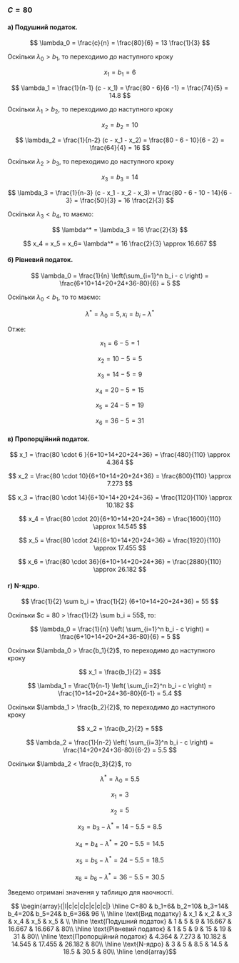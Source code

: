 ### $C=80$


#### а) Подушний податок.

$$ \lambda_0 = \frac{c}{n} = \frac{80}{6} = 13 \frac{1}{3} $$

Оскільки $\lambda_0 > b_1$, то переходимо до наступного кроку

$$ x_1 = b_1 = 6 $$

$$ \lambda_1 = \frac{1}{n-1} (c - x_1) = \frac{80 - 6}{6 -1} = \frac{74}{5} = 14.8 $$

Оскільки $\lambda_1 > b_2$, то переходимо до наступного кроку

$$ x_2 = b_2 = 10 $$

$$ \lambda_2 = \frac{1}{n-2} (c - x_1 - x_2) = \frac{80 - 6 - 10}{6 - 2} = \frac{64}{4} = 16 $$

Оскільки $\lambda_2 > b_3$, то переходимо до наступного кроку

$$ x_3 = b_3 = 14 $$

$$ \lambda_3 = \frac{1}{n-3} (c - x_1 - x_2 - x_3) = \frac{80 - 6 - 10 - 14}{6 - 3} = \frac{50}{3} = 16 \frac{2}{3} $$

Оскільки $\lambda_3 < b_4$, то маємо:

$$ \lambda^* = \lambda_3 =  16 \frac{2}{3}  $$

$$ x_4 = x_5 = x_6= \lambda^* = 16 \frac{2}{3} \approx 16.667 $$


#### б) Рівневий податок.

$$ \lambda_0 = \frac{1}{n} \left(\sum_{i=1}^n b_i - c \right) = \frac{6+10+14+20+24+36-80}{6} = 5 $$

Оскільки $\lambda_0 < b_1$, то то маємо:

$$ \lambda^* = \lambda_0 = 5, x_i = b_i - \lambda^* $$ 

Отже:

$$ x_1 = 6 -  5 = 1 $$ 

$$ x_2 = 10 - 5 = 5 $$ 

$$ x_3 = 14 - 5 = 9 $$ 

$$ x_4 = 20 - 5 = 15 $$ 

$$ x_5 = 24 - 5 = 19 $$ 

$$ x_6 = 36 - 5 = 31 $$ 

#### в) Пропорційний податок.

$$ x_1 = \frac{80 \cdot 6 }{6+10+14+20+24+36} = \frac{480}{110} \approx 4.364 $$ 

$$ x_2 = \frac{80 \cdot 10}{6+10+14+20+24+36} = \frac{800}{110} \approx 7.273 $$ 

$$ x_3 = \frac{80 \cdot 14}{6+10+14+20+24+36} = \frac{1120}{110} \approx 10.182 $$ 

$$ x_4 = \frac{80 \cdot 20}{6+10+14+20+24+36} = \frac{1600}{110} \approx 14.545 $$ 

$$ x_5 = \frac{80 \cdot 24}{6+10+14+20+24+36} = \frac{1920}{110} \approx 17.455 $$ 

$$ x_6 = \frac{80 \cdot 36}{6+10+14+20+24+36} = \frac{2880}{110} \approx 26.182 $$ 

#### г) N-ядро.

$$ \frac{1}{2} \sum b_i = \frac{1}{2} (6+10+14+20+24+36) = 55 $$ 

Оскільки $c = 80 > \frac{1}{2} \sum b_i = 55$, то:

$$ \lambda_0 = \frac{1}{n} \left( \sum_{i=1}^n b_i - c \right) = \frac{6+10+14+20+24+36-80}{6} = 5 $$

Оскільки $\lambda_0 > \frac{b_1}{2}$, то переходимо до наступного кроку

$$ x_1 = \frac{b_1}{2} = 3$$

$$ \lambda_1 = \frac{1}{n-1} \left( \sum_{i=2}^n b_i - c \right) = \frac{10+14+20+24+36-80}{6-1} = 5.4 $$

Оскільки $\lambda_1 > \frac{b_2}{2}$, то переходимо до наступного кроку

$$ x_2 = \frac{b_2}{2} = 5$$

$$ \lambda_2 = \frac{1}{n-2} \left( \sum_{i=3}^n b_i - c \right) = \frac{14+20+24+36-80}{6-2} = 5.5 $$

Оскільки $\lambda_2 < \frac{b_3}{2}$, то

$$ \lambda^* = \lambda_0 =  5.5 $$

$$ x_1 = 3 $$

$$ x_2 = 5 $$

$$ x_3 = b_3 - \lambda^* = 14 -  5.5 = 8.5 $$

$$ x_4 = b_4 - \lambda^* = 20 -  5.5 = 14.5 $$

$$ x_5 = b_5 - \lambda^* = 24 -  5.5 = 18.5 $$

$$ x_6 = b_6 - \lambda^* = 36 -  5.5 = 30.5 $$

Зведемо отримані значення у таблицю для наочності.

$$ \begin{array}{|l|c|c|c|c|c|c|c|} \hline
    C=80                       & b_1=6& b_2=10& b_3=14& b_4=20& b_5=24& b_6=36& 96 \\ \hline
    \text{Вид податку}          & x_1    & x_2    & x_3    & x_4    & x_5    & x_5    &    \\ \hline
    \text{Подушний податок}     & 1      & 5      & 9      & 16.667 & 16.667 & 16.667 & 80\\ \hline
    \text{Рівневий податок}     & 1      & 5      & 9      & 15     & 19     & 31     & 80\\ \hline
    \text{Пропорційний податок} & 4.364  & 7.273  & 10.182 & 14.545 & 17.455 & 26.182 & 80\\ \hline
    \text{N-ядро}               & 3      & 5      & 8.5    & 14.5   & 18.5   & 30.5   & 80\\ \hline
\end{array}$$

 
 